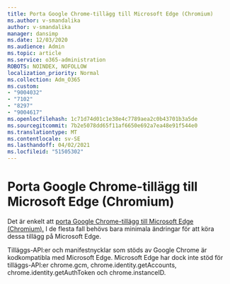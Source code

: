 ```yaml
---
title: Porta Google Chrome-tillägg till Microsoft Edge (Chromium)
ms.author: v-smandalika
author: v-smandalika
manager: dansimp
ms.date: 12/03/2020
ms.audience: Admin
ms.topic: article
ms.service: o365-administration
ROBOTS: NOINDEX, NOFOLLOW
localization_priority: Normal
ms.collection: Adm_O365
ms.custom:
- "9004032"
- "7102"
- "8297"
- "9004617"
ms.openlocfilehash: 1c71d74d01c1e38e4c7789aea2c0b43701b3a5de
ms.sourcegitcommit: 7b2e5078dd65f11af6650e692a7ea48e91f544e0
ms.translationtype: MT
ms.contentlocale: sv-SE
ms.lasthandoff: 04/02/2021
ms.locfileid: "51505302"
---
```

# <a name="port-google-chrome-extensions-to-microsoft-edge-chromium"></a>Porta Google Chrome-tillägg till Microsoft Edge (Chromium)

Det är enkelt att [porta Google Chrome-tillägg till Microsoft Edge (Chromium).](https://docs.microsoft.com/microsoft-edge/extensions-chromium/developer-guide/port-chrome-extension) I de flesta fall behövs bara minimala ändringar för att köra dessa tillägg på Microsoft Edge.

Tilläggs-API:er och manifestnycklar som stöds av Google Chrome är kodkompatibla med Microsoft Edge. Microsoft Edge har dock inte stöd för tilläggs-API:er chrome.gcm, chrome.identity.getAccounts, chrome.identity.getAuthToken och chrome.instanceID.